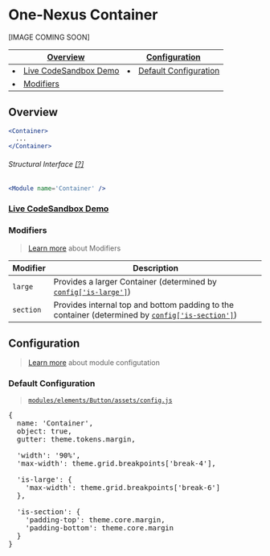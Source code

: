 # One-Nexus Container

[IMAGE COMING SOON]

<table>
  <thead>
    <th><a href="#overview">Overview</a></th>
    <th><a href="#configuration">Configuration</a></th>
  </thead>
  <tr>
    <td><li><a href="#TODO">Live CodeSandbox Demo</a></li></td>
    <td><li><a href="#default-configuration">Default Configuration</a></li></td>
  </tr>
  <tr>
    <td><li><a href="#modifiers">Modifiers</a></li></td>
    <td></td>
  </tr>
</table>

## Overview

```jsx
<Container>
  ...
</Container>
```

###### Structural Interface [[?]](#TODO)

```jsx
<Module name='Container' />
```

### [Live CodeSandbox Demo](#TODO)

### Modifiers

> [Learn more](https://github.com/esr360/One-Nexus/wiki/Modifiers) about Modifiers

<table class="table">
  <thead>
    <tr>
      <th>Modifier</th>
      <th>Description</th>
    </tr>
  </thead>
  <tbody>
    <tr>
      <td><code>large</code></td>
      <td>Provides a larger Container (determined by <a href="#default-configuration"><code>config['is-large']</code></a>)</td>
    </tr>
    <tr>
      <td><code>section</code></td>
      <td>Provides internal top and bottom padding to the container (determined by <a href="#default-configuration"><code>config['is-section']</code></a>)</td>
    </tr>
  </tbody>
</table>

## Configuration

> [Learn more](https://github.com/esr360/One-Nexus/wiki/Module-Configuration) about module configutation

### Default Configuration

> [`modules/elements/Button/assets/config.js`](assets/config.js)

<pre>
{
  name: 'Container',
  object: true,
  gutter: theme.tokens.margin,

  'width': '90%',
  'max-width': theme.grid.breakpoints['break-4'],

  'is-large': {
    'max-width': theme.grid.breakpoints['break-6']
  },

  'is-section': {
    'padding-top': theme.core.margin,
    'padding-bottom': theme.core.margin
  }
}
</pre>